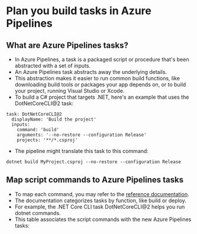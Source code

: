 # Plan you build tasks in Azure Pipelines

## What are Azure Pipelines tasks?

- In Azure Pipelines, a task is a packaged script or procedure that's been abstracted with a set of inputs.
- An Azure Pipelines task abstracts away the underlying details.
- This abstraction makes it easier to run common build functions, like downloading build tools or packages your app depends on, or to build your project, running Visual Studio or Xcode.
- To build a C# project that targets .NET, here's an example that uses the DotNetCoreCLI@2 task:

```
task: DotNetCoreCLI@2
  displayName: 'Build the project'
  inputs:
    command: 'build'
    arguments: '--no-restore --configuration Release'
    projects: '**/*.csproj'

```

- The pipeline might translate this task to this command:

```
dotnet build MyProject.csproj --no-restore --configuration Release
```

## Map script commands to Azure Pipelines tasks

- To map each command, you may refer to the [reference documentation](https://learn.microsoft.com/en-us/azure/devops/pipelines/tasks/reference).
- The documentation categorizes tasks by function, like build or deploy.
- For example, the .NET Core CLI task DotNetCoreCLI@2 helps you run dotnet commands.
- This table associates the script commands with the new Azure Pipelines tasks:
